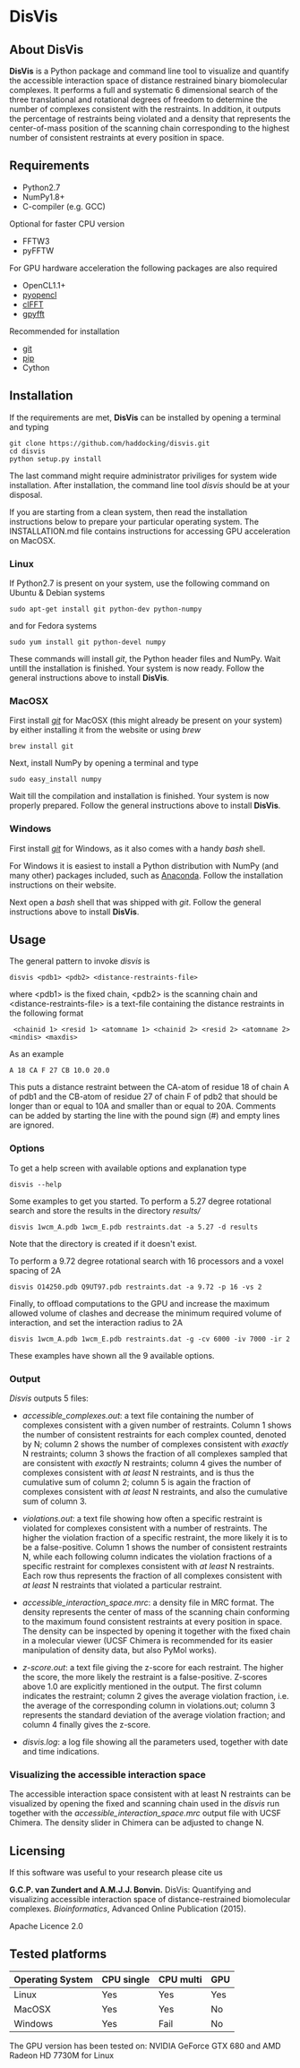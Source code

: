 # DisVis


## About DisVis

**DisVis** is a Python package and command line tool to visualize and quantify
the accessible interaction space of distance restrained binary biomolecular
complexes.  It performs a full and systematic 6 dimensional search of the three
translational and rotational degrees of freedom to determine the number of
complexes consistent with the restraints. In addition, it outputs the
percentage of restraints being violated and a density that represents the
center-of-mass position of the scanning chain corresponding to the highest
number of consistent restraints at every position in space.


## Requirements

* Python2.7
* NumPy1.8+
* C-compiler (e.g. GCC)

Optional for faster CPU version

* FFTW3
* pyFFTW

For GPU hardware acceleration the following packages are also required

* OpenCL1.1+
* [pyopencl](https://github.com/pyopencl/pyopencl)
* [clFFT](https://github.com/clMathLibraries/clFFT)
* [gpyfft](https://github.com/geggo/gpyfft)

Recommended for installation

* [git](https://git-scm.com/download)
* [pip](https://pip.pypa.io/en/latest/installing.html)
* Cython


## Installation

If the requirements are met, **DisVis** can be installed by opening a terminal
and typing

    git clone https://github.com/haddocking/disvis.git
    cd disvis
    python setup.py install

The last command might require administrator priviliges for system wide
installation. After installation, the command line tool *disvis* should be at
your disposal.

If you are starting from a clean system, then read the installation
instructions below to prepare your particular operating system. The
INSTALLATION.md file contains instructions for accessing GPU acceleration on
MacOSX.


### Linux

If Python2.7 is present on your system, use the following command on Ubuntu &
Debian systems

    sudo apt-get install git python-dev python-numpy

and for Fedora systems

    sudo yum install git python-devel numpy 

These commands will install *git*, the Python header files and NumPy. Wait
untill the installation is finished. Your system is now ready. Follow the
general instructions above to install **DisVis**.


### MacOSX

First install [*git*](https://git-scm.com/download) for MacOSX (this might
already be present on your system) by either installing it from the website or
using *brew*

    brew install git

Next, install NumPy by opening a terminal and type

    sudo easy_install numpy

Wait till the compilation and installation is finished. Your system is now
properly prepared. Follow the general instructions above to install **DisVis**.


### Windows

First install [*git*](https://git-scm.com/download) for Windows, as it also
comes with a handy *bash* shell.

For Windows it is easiest to install a Python distribution with NumPy (and many
other) packages included, such as [Anaconda](https://continuum.io/downloads).
Follow the installation instructions on their website.

Next open a *bash* shell that was shipped with *git*. Follow the general
instructions above to install **DisVis**.


## Usage

The general pattern to invoke *disvis* is

    disvis <pdb1> <pdb2> <distance-restraints-file>

where \<pdb1\> is the fixed chain, \<pdb2\> is the scanning chain and 
\<distance-restraints-file\> is a text-file
containing the distance restraints in the following format

     <chainid 1> <resid 1> <atomname 1> <chainid 2> <resid 2> <atomname 2> <mindis> <maxdis>

As an example
    
    A 18 CA F 27 CB 10.0 20.0

This puts a distance restraint between the CA-atom of residue 18 of 
chain A of pdb1 and the CB-atom of residue 27 of chain F of pdb2 that 
should be longer than or equal to 10A and smaller than or equal to 20A.
Comments can be added by starting the line with the pound sign (#) and empty
lines are ignored.


### Options

To get a help screen with available options and explanation type
            
    disvis --help

Some examples to get you started. To perform a 5.27 degree rotational search
and store the results in the directory *results/*

    disvis 1wcm_A.pdb 1wcm_E.pdb restraints.dat -a 5.27 -d results

Note that the directory is created if it doesn't exist.

To perform a 9.72 degree rotational search with 16 processors and a voxel
spacing of 2A

    disvis O14250.pdb Q9UT97.pdb restraints.dat -a 9.72 -p 16 -vs 2

Finally, to offload computations to the GPU and increase the maximum allowed
volume of clashes and decrease the minimum required volume of interaction, and
set the interaction radius to 2A

    disvis 1wcm_A.pdb 1wcm_E.pdb restraints.dat -g -cv 6000 -iv 7000 -ir 2

These examples have shown all the 9 available options.


### Output

*Disvis* outputs 5 files:

* *accessible_complexes.out*: a text file containing the number of complexes
consistent with a given number of restraints. Column 1 shows the number of
consistent restraints for each complex counted, denoted by N; column 2 shows
the number of complexes consistent with *exactly* N restraints; column 3 shows
the fraction of all complexes sampled that are consistent with *exactly* N
restraints; column 4 gives the number of complexes consistent with *at least* N
restraints, and is thus the cumulative sum of column 2; column 5 is again the
fraction of complexes consistent with *at least* N restraints, and also the
cumulative sum of column 3.

* *violations.out*: a text file showing how often a specific restraint is
violated for complexes consistent with a number of restraints.  The higher
the violation fraction of a specific restraint, the more likely it is to be a
false-positive. Column 1 shows the number of consistent restraints N, while
each following column indicates the violation fractions of a specific
restraint for complexes consistent with *at least* N restraints. Each row thus
represents the fraction of all complexes consistent with *at least* N
restraints that violated a particular restraint.

* *accessible_interaction_space.mrc*: a density file in MRC format. The density
represents the center of mass of the scanning chain conforming to the maximum
found consistent restraints at every position in space. The density can be
inspected by opening it together with the fixed chain in a molecular viewer
(UCSF Chimera is recommended for its easier manipulation of density data, but
also PyMol works).

* *z-score.out*: a text file giving the z-score for each restraint. The higher
the score, the more likely the restraint is a false-positive. Z-scores above
1.0 are explicitly mentioned in the output. The first column indicates the
restraint; column 2 gives the average violation fraction, i.e. the average of
the corresponding column in violations.out; column 3 represents the standard
deviation of the average violation fraction; and column 4 finally gives the
z-score.

* *disvis.log*: a log file showing all the parameters used, together with date
and time indications.


### Visualizing the accessible interaction space

The accessible interaction space consistent with at least N restraints can be
visualized by opening the fixed and scanning chain used in the *disvis* run
together with the *accessible_interaction_space.mrc* output file with UCSF
Chimera. The density slider in Chimera can be adjusted to change N.


Licensing
---------

If this software was useful to your research please cite us

**G.C.P. van Zundert and A.M.J.J. Bonvin.** DisVis: Quantifying and visualizing
accessible interaction space of distance-restrained biomolecular complexes.
*Bioinformatics*, Advanced Online Publication (2015).

Apache Licence 2.0


## Tested platforms

| Operating System| CPU single | CPU multi | GPU |
| --------------- | ---------- | --------- | --- |
|Linux            | Yes        | Yes       | Yes |
|MacOSX           | Yes        | Yes       | No  |
|Windows          | Yes        | Fail      | No  |

The GPU version has been tested on:
NVIDIA GeForce GTX 680 and AMD Radeon HD 7730M for Linux

